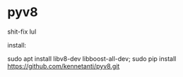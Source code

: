 # pyv8
shit-fix lul

install:

sudo apt install libv8-dev libboost-all-dev; sudo pip install https://github.com/kennetanti/pyv8.git
